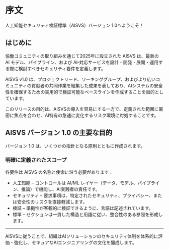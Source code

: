# 序文

人工知能セキュリティ検証標準（AISVS）バージョン 1.0へようこそ！

## はじめに

協働コミュニティの取り組みを通じて2025年に設立された AISVS は、最新の AI モデル、パイプライン、および AI‑対応サービスを設計・開発・展開・運用する際に検討すべきセキュリティ要件を定義します。

AISVS v1.0 は、プロジェクトリード、ワーキンググループ、およびより広いコミュニティの貢献者の共同作業を結集した成果を表しており、AIシステムの安全性を確保するための実用的で検証可能なベースラインを作成することを目的としています。

このリリースの目的は、AISVSの導入を容易にする一方で、定義された範囲に厳密に焦点を合わせ、AI特有の急速に変化するリスク環境に対処することです。

## AISVS バージョン 1.0 の主要な目的

バージョン 1.0 は、いくつかの指針となる原則とともに作成されます。

### 明確に定義されたスコープ

各要件は AISVS の名称と使命に沿う必要があります：

* 人工知能 – コントロールは AI/ML レイヤー（データ、モデル、パイプライン、推論）で機能し、AI実践者の責任です。
* セキュリティ – 要求事項は、特定されたセキュリティ、プライバシー、または安全性のリスクを直接軽減します。
* 検証 – 準拠性が客観的に検証できるように、言語は記述されています。
* 標準 – セクションは一貫した構造と用語に従い、整合性のある参照を形成します。
  ​
---

AISVSに従うことで、組織はAIソリューションのセキュリティ体制を体系的に評価・強化し、セキュアなAIエンジニアリングの文化を醸成します。

